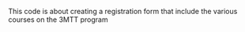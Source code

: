 This code is about creating a registration form that include the various courses on the 3MTT program
